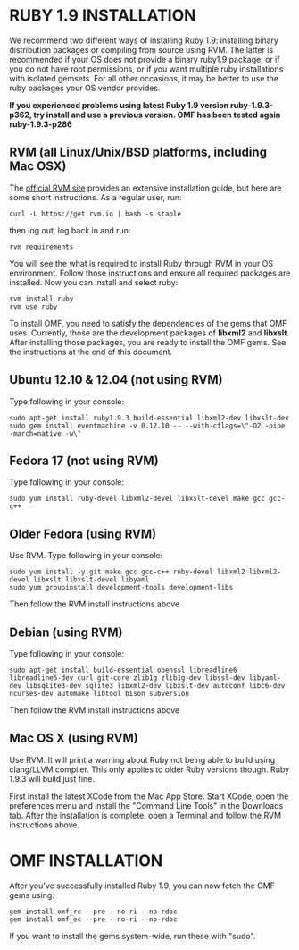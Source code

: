 # RUBY 1.9 INSTALLATION

We recommend two different ways of installing Ruby 1.9: installing binary distribution packages or compiling from source using RVM. The latter is recommended if your OS does not provide a binary ruby1.9 package, or if you do not have root permissions, or if you want multiple ruby installations with isolated gemsets. For all other occasions, it may be better to use the ruby packages your OS vendor provides.

__If you experienced problems using latest Ruby 1.9 version ruby-1.9.3-p362, try install and use a previous version. OMF has been tested again ruby-1.9.3-p286__

## RVM (all Linux/Unix/BSD platforms, including Mac OSX)

The [official RVM site](https://rvm.io) provides an extensive installation guide, but here are some short instructions. As a regular user, run:

    curl -L https://get.rvm.io | bash -s stable

then log out, log back in and run:

    rvm requirements

You will see the what is required to install Ruby through RVM in your OS environment. Follow those instructions and ensure all required packages are installed.  Now you can install and select ruby:

    rvm install ruby
    rvm use ruby

To install OMF, you need to satisfy the dependencies of the gems that OMF uses. Currently, those are the development packages of **libxml2** and **libxslt**. After installing those packages, you are ready to install the OMF gems. See the instructions at the end of this document.

## Ubuntu 12.10 & 12.04 (not using RVM)

Type following in your console:

    sudo apt-get install ruby1.9.3 build-essential libxml2-dev libxslt-dev
    sudo gem install eventmachine -v 0.12.10 -- --with-cflags=\"-O2 -pipe -march=native -w\"

## Fedora 17 (not using RVM)

Type following in your console:

    sudo yum install ruby-devel libxml2-devel libxslt-devel make gcc gcc-c++

## Older Fedora (using RVM)

Use RVM. Type following in your console:

    sudo yum install -y git make gcc gcc-c++ ruby-devel libxml2 libxml2-devel libxslt libxslt-devel libyaml
    sudo yum groupinstall development-tools development-libs

Then follow the RVM install instructions above

## Debian (using RVM)

Type following in your console:

    sudo apt-get install build-essential openssl libreadline6 libreadline6-dev curl git-core zlib1g zlib1g-dev libssl-dev libyaml-dev libsqlite3-dev sqlite3 libxml2-dev libxslt-dev autoconf libc6-dev ncurses-dev automake libtool bison subversion

Then follow the RVM install instructions above

## Mac OS X (using RVM)

Use RVM. It will print a warning about Ruby not being able to build using clang/LLVM compiler. This only applies to older Ruby versions though. Ruby 1.9.3 will build just fine.

First install the latest XCode from the Mac App Store. Start XCode, open the preferences menu and install the "Command Line Tools" in the Downloads tab. After the installation is complete, open a Terminal and follow the RVM instructions above.

# OMF INSTALLATION

After you've successfully installed Ruby 1.9, you can now fetch the OMF gems using:

    gem install omf_rc --pre --no-ri --no-rdoc
    gem install omf_ec --pre --no-ri --no-rdoc

If you want to install the gems system-wide, run these with "sudo".
